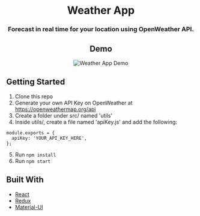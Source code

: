 <h1 align="center">Weather App</h1>

<h3 align="center">Forecast in real time for your location using OpenWeather API.</h3>

<div align="center">

## Demo

![Weather App Demo](src/assets/weather-app.gif)

</div>

## Getting Started

1. Clone this repo
2. Generate your own API Key on OpenWeather at https://openweathermap.org/api
3. Create a folder under src/ named 'utils'
4. Inside utils/, create a file named 'apiKey.js' and add the following:

```
module.exports = {
  apiKey: 'YOUR_API_KEY_HERE',
};
```

5. Run `npm install`
6. Run `npm start`

## Built With

- [React](https://reactjs.org/)
- [Redux](https://redux.js.org/)
- [Material-UI](https://material-ui.com/)
